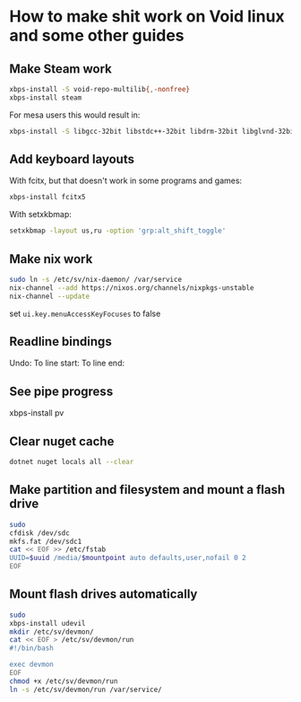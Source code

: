 # How to make shit work on Void linux and some other guides

## Make Steam work 

```bash
xbps-install -S void-repo-multilib{,-nonfree}
xbps-install steam
```

For mesa users this would result in:
```bash
xbps-install -S libgcc-32bit libstdc++-32bit libdrm-32bit libglvnd-32bit mesa-dri-32bit
```
## Add keyboard layouts

With fcitx, but that doesn't work in some programs and games:
```bash
xbps-install fcitx5
```

With setxkbmap:
```bash
setxkbmap -layout us,ru -option 'grp:alt_shift_toggle'
```

## Make nix work

```bash
sudo ln -s /etc/sv/nix-daemon/ /var/service 
nix-channel --add https://nixos.org/channels/nixpkgs-unstable 
nix-channel --update 
```

set `ui.key.menuAccessKeyFocuses` to false

## Readline bindings

Undo: <C-/>
To line start: <C-a>
To line end: <C-e>

## See pipe progress
xbps-install pv

## Clear nuget cache
```bash
dotnet nuget locals all --clear
```

## Make partition and filesystem and mount a flash drive

```bash
sudo
cfdisk /dev/sdc
mkfs.fat /dev/sdc1
cat << EOF >> /etc/fstab
UUID=$uuid /media/$mountpoint auto defaults,user,nofail 0 2
EOF
```
## Mount flash drives automatically
```bash
sudo
xbps-install udevil
mkdir /etc/sv/devmon/
cat << EOF > /etc/sv/devmon/run
#!/bin/bash

exec devmon
EOF
chmod +x /etc/sv/devmon/run
ln -s /etc/sv/devmon/run /var/service/
```

